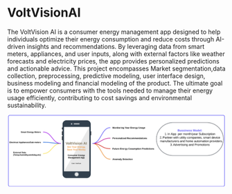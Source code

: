 # VoltVisionAI

The VoltVision AI is a consumer energy management app  designed to help individuals optimize their energy consumption and reduce costs through AI-driven insights and recommendations. By leveraging data from smart meters, appliances, and user inputs, along with external factors like weather forecasts and electricity prices, the app provides personalized predictions and actionable advice. This project encompasses Market segmentation,data collection, preprocessing, predictive modeling, user interface design, business modeling and financial modeling of the product. The ultimate goal is to empower consumers with the tools needed to manage their energy usage efficiently, contributing to cost savings and environmental sustainability.

![Demo Screenshot](Images/1.png "Demo")
